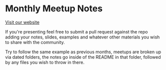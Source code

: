# Monthly Meetup Notes

[Visit our website](https://fullstacktc.org)

If you're presenting feel free to submit a pull request against the repo adding your notes, slides, examples and whatever other materials you wish to share with the community.

Try to follow the same example as previous months, meetups are broken up via dated folders, the notes go inside of the README in that folder, followed by any files you wish to throw in there.

